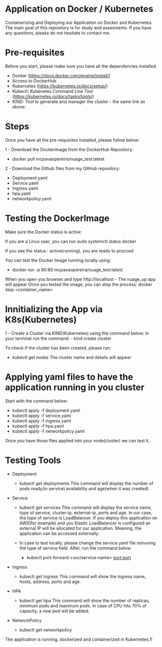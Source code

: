# Application on Docker / Kubernetes
Containerizing and Deploying our Application on Docker and Kubernetes. 
The main goal of this repository is for study and assesments. 
If you have any questions, please do not hesitate to contact me.

# Pre-requisites 
Before you start, please make sure you have all the dependencies installed.
- Docker (https://docs.docker.com/engine/install/)
- Access to DockerHub
- Kubernetes (https://kubernetes.io/docs/setup/)
- Kubectl: Kubenetes Command Line Tool (https://kubernetes.io/docs/tasks/tools/)
- KIND: Tool to generate and manager the cluster - the same link as above.

# Steps
Once you have all the pre-requisites installed, please follow below:

1 - Download the Dockerimage from the DockerHub Repository:
- docker pull mcpavaopereira/nuage_test:latest
  
2 - Download the Github files from my GitHub repository:
- Deployment.yaml
- Service.yaml
- Ingress.yaml
- hpa.yaml
- networkpolicy.yaml

# Testing the DockerImage 

Make sure the Docker status is active:

If you are a Linux user, you can run 
sudo systemctl status docker 

If you see the status : active(running), you are ready to procced

You can test the Docker Image running locally using: 
- docker run -p 80:80 mcpavaopereira/nuage_test:latest

When you open you browser and type http://localhost - The nuage_up app will appear
Once you tested the image, you can stop the process:
    docker stop <container_name>

# Innitializing the App via K8s(Kubernetes)

1 - Create a Cluster via KIND(Kubernetes) using the command below:
In your terminal run the command: - kind create cluster

To check if the cluster has been created, please run:
- kubectl get nodes
The cluster name and details will appear

# Applying yaml files to have the application running in you cluster

Start with the command below:

- kubectl apply -f deployment.yaml
- kubectl apply -f service.yaml
- kubectl apply -f ingress.yaml
- kubectl apply -f hpa.yaml
- kubectl apply -f networkpolicy.yaml

Once you have those files applied into your node(cluster) we can test it.

# Testing Tools
- Deployment
  - kubectl get deployments
    This command will display the number of pods ready(in service) availability and age(when it was created)

- Service
  - kubectl get services
    This command will display the service name, type of service, cluster-ip, external-ip, ports and age.
    In our case, the type of service is LoadBalancer. If you deploy this application on AWS(for example) and you Elastic LoadBalancer is configured
    an external IP will be allocated for our application. Meaning, the application can be accessed externally.

  - In case to test locally, please change the service.yaml file removing the type of service field. After, run the command below
    - kubectl port-forward <svc/service-name> <port:port>

- Ingress
  - kubectl get ingress
    This command will show the ingress name, hosts, address, ports and age.

- HPA
  - kubectl get hpa
    This command will show the number of replicas, minimum pods and maximum pods. In case of CPU hits 70% of capacity, a new pod will be added.
 
- NetworkPolicy
  - kubectl get networkpolicy

The application is running, dockerized and containerized in Kubernetes.!!



